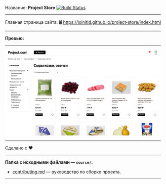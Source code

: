 Название: **Project Store** [![Build Status](https://travis-ci.com/IOINITID/project-store.svg?branch=master)](https://travis-ci.com/IOINITID/project-store)

------------

Главная страница сайта: 🖥️ https://ioinitid.github.io/project-store/index.html

------------

**Превью:**

------------

![Preview](preview.jpg "Preview")

------------

Сделано с ❤️

------------

**Папка с исходными файлами — `source/`.**

- [contributing.md](contributing.md) — руководство по сборке проекта.

------------
